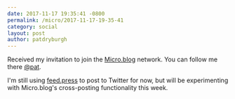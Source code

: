 ```yaml
---
date: 2017-11-17 19:35:41 -0800
permalink: /micro/2017-11-17-19-35-41
category: social
layout: post
author: patdryburgh
---
```


Received my invitation to join the [Micro.blog](http://micro.blog) network. You can follow me there [@pat](http://micro.blog/pat).

I'm still using [feed.press](http://feed.press) to post to Twitter for now, but will be experimenting with Micro.blog's cross-posting functionality this week.